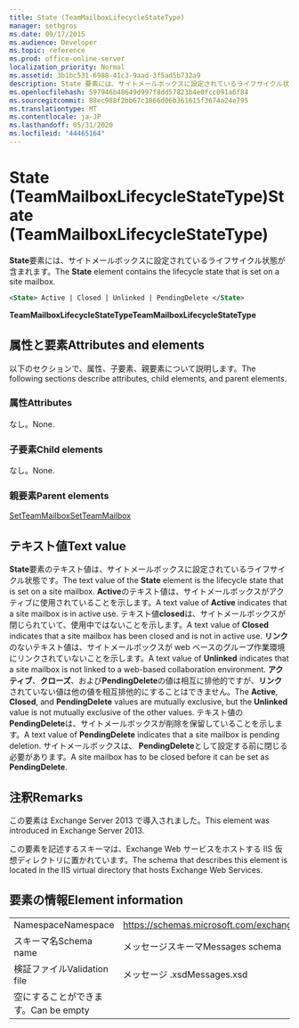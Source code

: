```yaml
---
title: State (TeamMailboxLifecycleStateType)
manager: sethgros
ms.date: 09/17/2015
ms.audience: Developer
ms.topic: reference
ms.prod: office-online-server
localization_priority: Normal
ms.assetid: 3b1bc531-6988-41c3-9aad-3f5ad5b732a9
description: State 要素には、サイトメールボックスに設定されているライフサイクル状態が含まれます。
ms.openlocfilehash: 597946b48649d997f8dd57823b4e0fcc091a6f84
ms.sourcegitcommit: 88ec988f2bb67c1866d06b361615f3674a24e795
ms.translationtype: MT
ms.contentlocale: ja-JP
ms.lasthandoff: 05/31/2020
ms.locfileid: "44465164"
---
```

# <a name="state-teammailboxlifecyclestatetype"></a><span data-ttu-id="15618-103">State (TeamMailboxLifecycleStateType)</span><span class="sxs-lookup"><span data-stu-id="15618-103">State (TeamMailboxLifecycleStateType)</span></span>

<span data-ttu-id="15618-104">**State**要素には、サイトメールボックスに設定されているライフサイクル状態が含まれます。</span><span class="sxs-lookup"><span data-stu-id="15618-104">The **State** element contains the lifecycle state that is set on a site mailbox.</span></span> 
  
```XML
<State> Active | Closed | Unlinked | PendingDelete </State>
```

<span data-ttu-id="15618-105">**TeamMailboxLifecycleStateType**</span><span class="sxs-lookup"><span data-stu-id="15618-105">**TeamMailboxLifecycleStateType**</span></span>

## <a name="attributes-and-elements"></a><span data-ttu-id="15618-106">属性と要素</span><span class="sxs-lookup"><span data-stu-id="15618-106">Attributes and elements</span></span>

<span data-ttu-id="15618-107">以下のセクションで、属性、子要素、親要素について説明します。</span><span class="sxs-lookup"><span data-stu-id="15618-107">The following sections describe attributes, child elements, and parent elements.</span></span>
  
### <a name="attributes"></a><span data-ttu-id="15618-108">属性</span><span class="sxs-lookup"><span data-stu-id="15618-108">Attributes</span></span>

<span data-ttu-id="15618-109">なし。</span><span class="sxs-lookup"><span data-stu-id="15618-109">None.</span></span>
  
### <a name="child-elements"></a><span data-ttu-id="15618-110">子要素</span><span class="sxs-lookup"><span data-stu-id="15618-110">Child elements</span></span>

<span data-ttu-id="15618-111">なし。</span><span class="sxs-lookup"><span data-stu-id="15618-111">None.</span></span>
  
### <a name="parent-elements"></a><span data-ttu-id="15618-112">親要素</span><span class="sxs-lookup"><span data-stu-id="15618-112">Parent elements</span></span>

[<span data-ttu-id="15618-113">SetTeamMailbox</span><span class="sxs-lookup"><span data-stu-id="15618-113">SetTeamMailbox</span></span>](setteammailbox.md)
  
## <a name="text-value"></a><span data-ttu-id="15618-114">テキスト値</span><span class="sxs-lookup"><span data-stu-id="15618-114">Text value</span></span>

<span data-ttu-id="15618-115">**State**要素のテキスト値は、サイトメールボックスに設定されているライフサイクル状態です。</span><span class="sxs-lookup"><span data-stu-id="15618-115">The text value of the **State** element is the lifecycle state that is set on a site mailbox.</span></span> <span data-ttu-id="15618-116">**Active**のテキスト値は、サイトメールボックスがアクティブに使用されていることを示します。</span><span class="sxs-lookup"><span data-stu-id="15618-116">A text value of **Active** indicates that a site mailbox is in active use.</span></span> <span data-ttu-id="15618-117">テキスト値**closed**は、サイトメールボックスが閉じられていて、使用中ではないことを示します。</span><span class="sxs-lookup"><span data-stu-id="15618-117">A text value of **Closed** indicates that a site mailbox has been closed and is not in active use.</span></span> <span data-ttu-id="15618-118">**リンク**のないテキスト値は、サイトメールボックスが web ベースのグループ作業環境にリンクされていないことを示します。</span><span class="sxs-lookup"><span data-stu-id="15618-118">A text value of **Unlinked** indicates that a site mailbox is not linked to a web-based collaboration environment.</span></span> <span data-ttu-id="15618-119">**アクティブ**、**クローズ**、および**PendingDelete**の値は相互に排他的ですが、**リンク**されていない値は他の値を相互排他的にすることはできません。</span><span class="sxs-lookup"><span data-stu-id="15618-119">The **Active**, **Closed**, and **PendingDelete** values are mutually exclusive, but the **Unlinked** value is not mutually exclusive of the other values.</span></span> <span data-ttu-id="15618-120">テキスト値の**PendingDelete**は、サイトメールボックスが削除を保留していることを示します。</span><span class="sxs-lookup"><span data-stu-id="15618-120">A text value of **PendingDelete** indicates that a site mailbox is pending deletion.</span></span> <span data-ttu-id="15618-121">サイトメールボックスは、 **PendingDelete**として設定する前に閉じる必要があります。</span><span class="sxs-lookup"><span data-stu-id="15618-121">A site mailbox has to be closed before it can be set as **PendingDelete**.</span></span>
  
## <a name="remarks"></a><span data-ttu-id="15618-122">注釈</span><span class="sxs-lookup"><span data-stu-id="15618-122">Remarks</span></span>

<span data-ttu-id="15618-123">この要素は Exchange Server 2013 で導入されました。</span><span class="sxs-lookup"><span data-stu-id="15618-123">This element was introduced in Exchange Server 2013.</span></span>
  
<span data-ttu-id="15618-124">この要素を記述するスキーマは、Exchange Web サービスをホストする IIS 仮想ディレクトリに置かれています。</span><span class="sxs-lookup"><span data-stu-id="15618-124">The schema that describes this element is located in the IIS virtual directory that hosts Exchange Web Services.</span></span>
  
## <a name="element-information"></a><span data-ttu-id="15618-125">要素の情報</span><span class="sxs-lookup"><span data-stu-id="15618-125">Element information</span></span>

|||
|:-----|:-----|
|<span data-ttu-id="15618-126">Namespace</span><span class="sxs-lookup"><span data-stu-id="15618-126">Namespace</span></span>  <br/> |https://schemas.microsoft.com/exchange/services/2006/messages  <br/> |
|<span data-ttu-id="15618-127">スキーマ名</span><span class="sxs-lookup"><span data-stu-id="15618-127">Schema name</span></span>  <br/> |<span data-ttu-id="15618-128">メッセージスキーマ</span><span class="sxs-lookup"><span data-stu-id="15618-128">Messages schema</span></span>  <br/> |
|<span data-ttu-id="15618-129">検証ファイル</span><span class="sxs-lookup"><span data-stu-id="15618-129">Validation file</span></span>  <br/> |<span data-ttu-id="15618-130">メッセージ .xsd</span><span class="sxs-lookup"><span data-stu-id="15618-130">Messages.xsd</span></span>  <br/> |
|<span data-ttu-id="15618-131">空にすることができます。</span><span class="sxs-lookup"><span data-stu-id="15618-131">Can be empty</span></span>  <br/> ||
   

